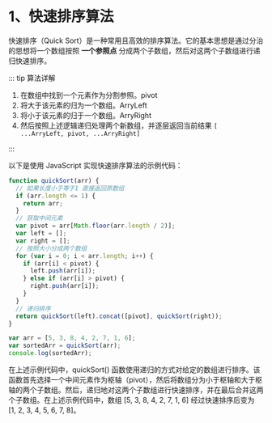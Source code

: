 # 1、快速排序算法

快速排序（Quick Sort）是一种常用且高效的排序算法。它的基本思想是通过分治的思想将一个数组按照 **一个参照点** 分成两个子数组，然后对这两个子数组进行递归快速排序。

::: tip 算法详解

1. 在数组中找到一个元素作为分割参照。pivot
2. 将大于该元素的归为一个数组。ArryLeft
3. 将小于该元素的归于一个数组。ArryRight
4. 然后按照上述逻辑递归处理两个新数组，并逐层返回当前结果 `[ ...ArryLeft, pivot, ...ArryRight]`

:::

以下是使用 JavaScript 实现快速排序算法的示例代码：

```javascript
function quickSort(arr) {
  // 如果长度小于等于1 直接返回原数组
  if (arr.length <= 1) {
    return arr;
  }
  // 获取中间元素
  var pivot = arr[Math.floor(arr.length / 2)];
  var left = [];
  var right = [];
  // 按照大小分成两个数组
  for (var i = 0; i < arr.length; i++) {
    if (arr[i] < pivot) {
      left.push(arr[i]);
    } else if (arr[i] > pivot) {
      right.push(arr[i]);
    }
  }
  // 递归排序
  return quickSort(left).concat([pivot], quickSort(right));
}

var arr = [5, 3, 8, 4, 2, 7, 1, 6];
var sortedArr = quickSort(arr);
console.log(sortedArr);
```

在上述示例代码中，quickSort() 函数使用递归的方式对给定的数组进行排序。该函数首先选择一个中间元素作为枢轴（pivot），然后将数组分为小于枢轴和大于枢轴的两个子数组。然后，递归地对这两个子数组进行快速排序，并在最后合并这两个子数组。在上述示例代码中，数组 [5, 3, 8, 4, 2, 7, 1, 6] 经过快速排序后变为 [1, 2, 3, 4, 5, 6, 7, 8]。

